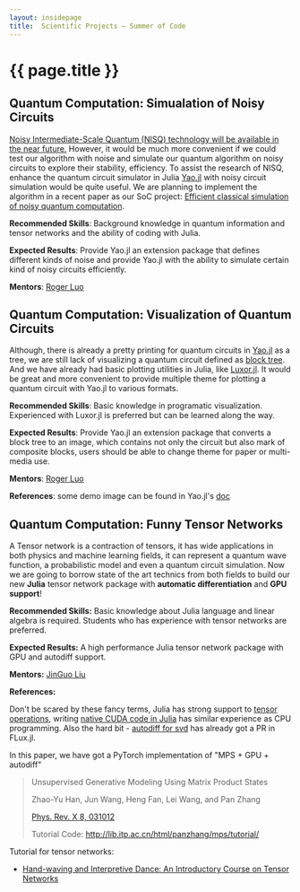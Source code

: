 ```yaml
---
layout: insidepage
title:  Scientific Projects – Summer of Code
---
```


# {{ page.title }}

## Quantum Computation: Simualation of Noisy Circuits

[Noisy Intermediate-Scale Quantum (NISQ) technology will be available in the near future.](https://arxiv.org/abs/1801.00862) However, it would be much more convenient if we could test our algorithm with noise and simulate our quantum algorithm on noisy circuits to explore their stability, efficiency. To assist the research of NISQ, enhance the quantum circuit simulator in Julia [Yao.jl](https://github.com/QuantumBFS/Yao.jl) with noisy circuit simulation would be quite useful. We are planning to implement the algorithm in a recent paper as our SoC project: [Efficient classical simulation of noisy quantum computation](https://arxiv.org/pdf/1810.03176.pdf).

**Recommended Skills**: Background knowledge in quantum information and tensor networks and the ability of coding with Julia.

**Expected Results**: Provide Yao.jl an extension package that defines different kinds of noise and provide Yao.jl with the ability to simulate certain kind of noisy circuits efficiently.

**Mentors**: [Roger Luo](https://github.com/Roger-luo/)

## Quantum Computation: Visualization of Quantum Circuits

Although, there is already a pretty printing for quantum circuits in [Yao.jl](https://github.com/QuantumBFS/Yao.jl) as a tree, we are still lack of visualizing a quantum circuit defined as [block tree](https://quantumbfs.github.io/Yao.jl/latest/man/blocks/). And we have already had basic plotting utilities in Julia, like [Luxor.jl](https://github.com/JuliaGraphics/Luxor.jl). It would be great and more convenient to provide multiple theme for plotting a quantum circuit with Yao.jl to various formats.

**Recommended Skills**: Basic knowledge in programatic visualization. Experienced with Luxor.jl is preferred but can be learned along the way.

**Expected Results**: Provide Yao.jl an extension package that converts a block tree to an image, which contains not only the circuit but also mark of composite blocks, users should be able to change theme for paper or multi-media use.

**Mentors**: [Roger Luo](https://github.com/Roger-luo/)

**References**: some demo image can be found in Yao.jl's [doc](https://quantumbfs.github.io/Yao.jl/latest/tutorial/QFT/)


## Quantum Computation: Funny Tensor Networks

A Tensor network is a contraction of tensors, it has wide applications in both physics and machine learning fields, it can represent a quantum wave function, a probabilistic model and even a quantum circuit simulation. Now we are going to borrow state of the art technics from both fields to build our new **Julia** tensor network package with **automatic differentiation** and **GPU support**!

**Recommended Skills:** Basic knowledge about Julia language and linear algebra is required. Students who has experience with tensor networks are preferred.

**Expected Results:** A high performance Julia tensor network package with GPU and autodiff support.

**Mentors:** [JinGuo Liu](https://github.com/GiggleLiu)

**References:**

Don't be scared by these fancy terms, Julia has strong support to [tensor operations](https://github.com/Jutho/TensorOperations.jl), writing [native CUDA code in Julia](https://julialang.org/blog/2017/03/cudanative) has similar experience as CPU programming. Also the hard bit - [autodiff for svd](https://github.com/FluxML/Flux.jl/pull/474) has already got a PR in FLux.jl.

In this paper, we have got a PyTorch implementation of "MPS + GPU + autodiff"

> Unsupervised Generative Modeling Using Matrix Product States
>
> Zhao-Yu Han, Jun Wang, Heng Fan, Lei Wang, and Pan Zhang
>
> [Phys. Rev. X 8, 031012](https://journals.aps.org/prx/abstract/10.1103/PhysRevX.8.031012)
>
> Tutorial Code: http://lib.itp.ac.cn/html/panzhang/mps/tutorial/

Tutorial for tensor networks:

* [Hand-waving and Interpretive Dance: An Introductory Course on Tensor Networks](https://arxiv.org/abs/1603.03039)
